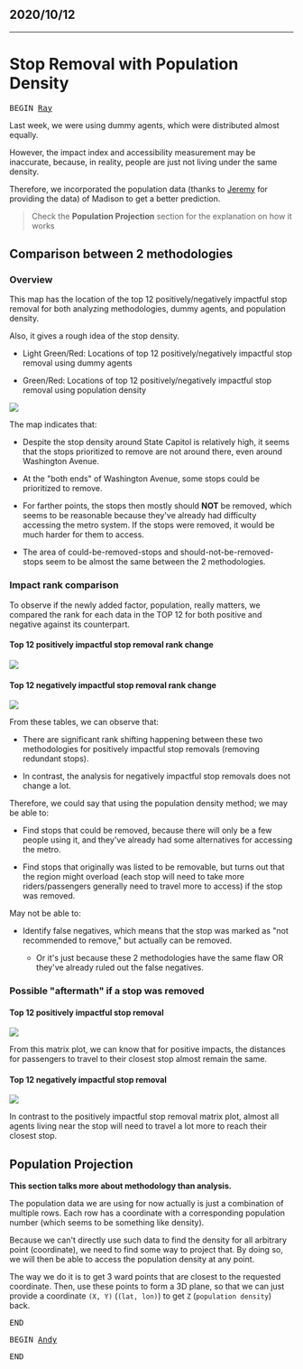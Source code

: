 ## 2020/10/12

-------

# Stop Removal with Population Density

<kbd>BEGIN [Ray][Ray]</kbd>

Last week, we were using dummy agents, which were distributed almost equally. 

However, the impact index and accessibility measurement may be inaccurate, 
because, in reality, people are just not living under the same density.

Therefore, we incorporated the population data (thanks to [Jeremy][Jeremy] for providing the data) of Madison to get a better prediction.

> Check the **Population Projection** section for the explanation on how it works

## Comparison between 2 methodologies

### Overview

This map has the location of the top 12 positively/negatively impactful stop removal for both analyzing methodologies, dummy agents, and population density.

Also, it gives a rough idea of the stop density.

- Light Green/Red: Locations of top 12 positively/negatively impactful stop removal using dummy agents

- Green/Red: Locations of top 12 positively/negatively impactful stop removal using population density

![](../assets/reports/images/1012/1012-03.png)

The map indicates that:

- Despite the stop density around State Capitol is relatively high, 
  it seems that the stops prioritized to remove are not around there, even around Washington Avenue.
  
- At the "both ends" of Washington Avenue, some stops could be prioritized to remove.

- For farther points, the stops then mostly should **NOT** be removed, which seems to be reasonable 
because they've already had difficulty accessing the metro system. If the stops were removed, it would be much harder for them to access.
  
- The area of could-be-removed-stops and should-not-be-removed-stops seem to be almost the same between the 2 methodologies.

### Impact rank comparison

To observe if the newly added factor, population, really matters, 
we compared the rank for each data in the TOP 12 for both positive and negative against its counterpart.

#### Top 12 positively impactful stop removal rank change

![](../assets/reports/images/1012/1012-01.png)

#### Top 12 negatively impactful stop removal rank change

![](../assets/reports/images/1012/1012-02.png)

From these tables, we can observe that:

- There are significant rank shifting happening between these two methodologies 
  for positively impactful stop removals (removing redundant stops).
  
- In contrast, the analysis for negatively impactful stop removals does not change a lot.

Therefore, we could say that using the population density method; we may be able to:

- Find stops that could be removed, because there will only be a few people using it, and they've already had some alternatives for accessing the metro.
  
- Find stops that originally was listed to be removable, but turns out that the region might overload
  (each stop will need to take more riders/passengers generally need to travel more to access) if the stop was removed.
  
May not be able to:

- Identify false negatives, which means that the stop was marked as "not recommended to remove," but actually can be removed.

  - Or it's just because these 2 methodologies have the same flaw OR they've already ruled out the false negatives.
  
### Possible "aftermath" if a stop was removed

#### Top 12 positively impactful stop removal

![](../assets/reports/images/1012/1012-04.png)

From this matrix plot, we can know that for positive impacts, 
the distances for passengers to travel to their closest stop almost remain the same.

#### Top 12 negatively impactful stop removal

![](../assets/reports/images/1012/1012-05.png)

In contrast to the positively impactful stop removal matrix plot, 
almost all agents living near the stop will need to travel a lot more to reach their closest stop.

## Population Projection

**This section talks more about methodology than analysis.**

The population data we are using for now actually is just a combination of multiple rows. 
Each row has a coordinate with a corresponding population number (which seems to be something like density).

Because we can't directly use such data to find the density for all arbitrary point (coordinate), 
we need to find some way to project that. By doing so, we will then be able to access the population density at any point.

The way we do it is to get 3 ward points that are closest to the requested coordinate. 
Then, use these points to form a 3D plane, 
so that we can just provide a coordinate `(X, Y)` (`(lat, lon)`) to get `Z` (`population density`) back.

<kbd>END</kbd>

<kbd>BEGIN [Andy][Andy]</kbd>

<kbd>END</kbd>

[Ray]: https://github.com/RaenonX
[Andy]: https://github.com/yayen-lin
[Jeremy]: https://github.com/jmsusanto
